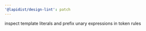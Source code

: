 ```yaml
---
'@lapidist/design-lint': patch
---
```


inspect template literals and prefix unary expressions in token rules
